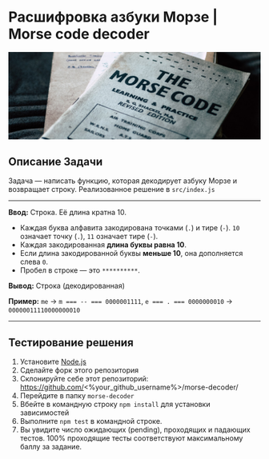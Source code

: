 # **Расшифровка азбуки Морзе**  |  **Morse code decoder**

![Morse code decoder](./public/morse-code.jpg)

## Описание Задачи

Задача — написать функцию, которая декодирует азбуку Морзе и возвращает строку.
Реализованное решение в `src/index.js`

---

**Ввод:** Строка. Её длина кратна 10.
- Каждая буква алфавита закодирована точками (`.`) и тире (`-`). `10` означает точку (`.`), `11` означает тире (`-`).
- Каждая закодированная **длина буквы равна 10**.
- Если длина закодированной буквы **меньше 10**, она дополняется слева `0`.
- Пробел в строке — это `**********`.

**Вывод:** Строка (декодированная)

**Пример:** `me` -> `m === -- === 0000001111`, `e === . === 0000000010` -> `00000011110000000010`

---

## Тестирование решения
1. Установите [Node.js](https://nodejs.org/en/download/)
2. Сделайте форк этого репозитория
3. Склонируйте себе этот репозиторий: https://github.com/<%your_github_username%>/morse-decoder/
4. Перейдите в папку `morse-decoder`
5. Вбейте в командную строку `npm install` для установки зависимостей
6. Выполните `npm test` в командной строке.
7. Вы увидите число ожидающих (pending), проходящих и падающих тестов. 100% проходящие тесты соответствуют максимальному баллу за задание.